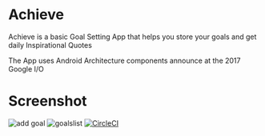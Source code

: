 # Achieve
Achieve is a basic Goal Setting App that helps you store your goals and get daily Inspirational Quotes

The App uses Android Architecture components  announce at  the 2017 Google I/O 


# Screenshot
![add goal](https://user-images.githubusercontent.com/705241/36205612-ff9b64d6-1197-11e8-8a53-67843910e2b8.PNG) ![goalslist](https://user-images.githubusercontent.com/705241/36205624-0be2d45e-1198-11e8-9d4f-b1a533c024fa.PNG)
[![CircleCI](https://circleci.com/gh/cban/Achieve.svg?style=svg)](https://circleci.com/gh/cban/Achieve)